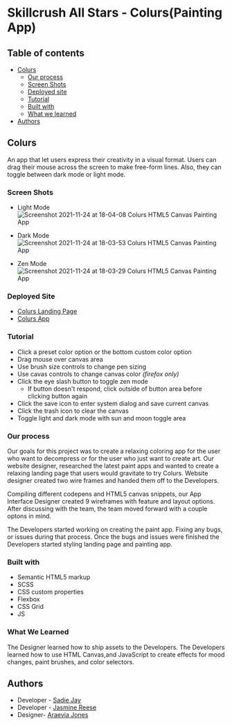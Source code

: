 # Skillcrush All Stars - Colurs(Painting App)

## Table of contents
- [Colurs](#colurs)
  - [Our process](#our-process)
  - [Screen Shots](#screen-shots)
  - [Deployed site](#deployed-site)
  - [Tutorial](#tutorial)
  - [Built with](#built-with)
  - [What we learned](#what-we-learned)
- [Authors](#authors)
  

## Colurs
An app that let users express their creativity in a visual format. Users can drag their mouse across the screen to make free-form lines. Also, they can toggle between dark mode or light mode.


### Screen Shots
- Light Mode
![Screenshot 2021-11-24 at 18-04-08 Colurs HTML5 Canvas Painting App](https://user-images.githubusercontent.com/19538219/143327974-72c59e33-a2d4-4ed6-982e-56a44398d779.png)

- Dark Mode
![Screenshot 2021-11-24 at 18-03-53 Colurs HTML5 Canvas Painting App](https://user-images.githubusercontent.com/19538219/143327941-053f2bfe-8ac6-4eb8-b3df-602103518193.png)

- Zen Mode
![Screenshot 2021-11-24 at 18-03-29 Colurs HTML5 Canvas Painting App](https://user-images.githubusercontent.com/19538219/143327995-e9753311-86d4-4049-8c15-c782a9ae0b26.png)


### Deployed Site
- [Colurs Landing Page](https://sadiejay.github.io/mintbean-coloring-app)
- [Colurs App](https://sadiejay.github.io/mintbean-coloring-app/alt3-grid/index.html)


### Tutorial
- Click a preset color option or the bottom custom color option
- Drag mouse over canvas area
- Use brush size controls to change pen sizing
- Use cavas controls to change canvas color *(firefox only)*
- Click the eye slash button to toggle zen mode
  -  If button doesn't respond, click outside of button area before clicking button again
- Click the save icon to enter system dialog and save current canvas
- Click the trash icon to clear the canvas
- Toggle light and dark mode with sun and moon toggle area


### Our process
Our goals for this project was to create a relaxing coloring app for the user who want to decompress or for the user who just want to create art. Our website designer, researched the latest paint apps and wanted to create a relaxing landing page that users would gravitate to try Colurs. Website designer created two wire frames and handed them off to the Developers. 

Compiling different codepens and HTML5 canvas snippets, our App Interface Designer created 9 wireframes with feature and layout options. After discussing with the team, the team moved forward with a couple optons in mind. 

The Developers started working on creating the paint app. Fixing any bugs, or issues during that process. Once the bugs and issues were finished the Developers started styling landing page and painting app.

### Built with
- Semantic HTML5 markup
- SCSS
- CSS custom properties
- Flexbox
- CSS Grid
- JS

### What We Learned
The Designer learned how to ship assets to the Developers.  The Developers learned how to use HTML Canvas,and JavaScript to create effects for mood changes, paint brushes, and color selectors.

## Authors
- Developer - [Sadie Jay](https://github.com/sadiejay)
- Developer - [Jasmine Reese](https://jasdevelops.com)
- Designer- [Araevia Jones](https://linkedin.com/in/araevia-jones-87b559131)
